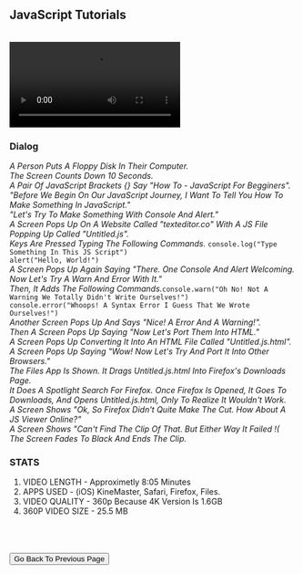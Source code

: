 ## JavaScript Tutorials
<br>
<video controls=true>  <source src="https://ragnowproductions.github.io/Programming-Tutorials/JS%20Tutorial_2022_05_28_09_17_39.mp4" type="video/mp4"></video>
<br>
<h3>Dialog</h3>
<em>A Person Puts A Floppy Disk In Their Computer.<br>The Screen Counts Down 10 Seconds.<br>A Pair Of JavaScript Brackets {} Say "How To - JavaScript For Begginers".<br>"Before We Begin On Our JavaScript Journey, I Want To Tell You How To Make Something In JavaScript."<br>"Let's Try To Make Something With Console And Alert."<br>A Screen Pops Up On A Website Called "texteditor.co" With A JS File Popping Up Called "Untitled.js".<br>Keys Are Pressed Typing The Following Commands. </em><code>console.log("Type Something In This JS Script")
alert("Hello, World!")</code><br><em>A Screen Pops Up Again Saying "There. One Console And Alert Welcoming. Now Let's Try A Warn And Error With It."<br>Then, It Adds The Following Commands.</em><code>console.warn("Oh No! Not A Warning We Totally Didn't Write Ourselves!")
console.error("Whoops! A Syntax Error I Guess That We Wrote Ourselves!")</code><br><em>Another Screen Pops Up And Says "Nice! A Error And A Warning!".<br>Then A Screen Pops Up Saying "Now Let's Port Them Into HTML."<br>A Screen Pops Up Converting It Into An HTML File Called "Untitled.js.html".<br>A Screen Pops Up Saying "Wow! Now Let's Try And Port It Into Other Browsers."<br>The Files App Is Shown. It Drags Untitled.js.html Into Firefox's Downloads Page.<br>It Does A Spotlight Search For Firefox. Once Firefox Is Opened, It Goes To Downloads, And Opens Untitled.js.html, Only To Realize It Wouldn't Work.<br>A Screen Shows "Ok, So Firefox Didn't Quite Make The Cut. How About A JS Viewer Online?"<br>A Screen Shows "Can't Find The Clip Of That. But Either Way It Failed !(<br> The Screen Fades To Black And Ends The Clip.</em>

### STATS
<ol>
  <li> VIDEO LENGTH - Approximetly 8:05 Minutes</li>
  <li> APPS USED - (iOS) KineMaster, Safari, Firefox, Files.</li>
  <li> VIDEO QUALITY - 360p Because 4K Version Is 1.6GB</li>
  <li> 360P VIDEO SIZE - 25.5 MB</li>
</ol>
<br><br><br>
<button onclick="history.back()">Go Back To Previous Page</button>
